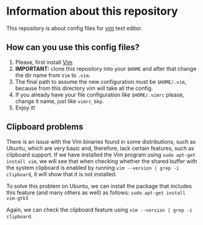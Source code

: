 
# Information about this repository

This repository is about config files for [vim](https://www.vim.org/) text editor.

## How can you use this config files?

1. Please, first install [Vim](https://www.vim.org/)
2. **IMPORTANT:** clone this repository into your `$HOME` and after that change the dir name from
   `Vim` to `.vim`. 
3. The final path to assume the new configuration must be `$HOME/.vim`, because from this directory vim will
   take all the config. 
4. If you already have your file configuration like `$HOME/.vimrc` please, change it name, just
   like `vimrc_bkp`.
5. Enjoy it!

## Clipboard problems

There is an issue with the Vim binaries found in some distributions, such as Ubuntu, which are very basic and,
therefore, lack certain features, such as clipboard support. If we have installed the Vim program using `sudo
apt-get install vim`, we will see that when checking whether the shared buffer with the system clipboard is
enabled by running `vim --version | grep -i clipboard`, it will show that it is not installed.

To solve this problem on Ubuntu, we can install the package that includes this feature (and many others as
well) as follows: `sudo apt-get install vim-gtk3`

Again, we can check the clipboard feature using `vim --version | grep -i clipboard`.
